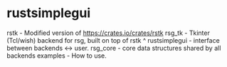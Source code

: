 # rustsimplegui

rstk - Modified version of https://crates.io/crates/rstk
rsg_tk - Tkinter (Tcl/wish) backend for rsg, built on top of rstk ^
rustsimplegui - interface between backends <-> user.
rsg_core - core data structures shared by all backends
examples - How to use.
